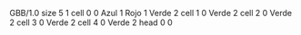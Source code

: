 <gs-board without-header> GBB/1.0
size 5 1
cell 0 0 Azul 1 Rojo 1 Verde 2 
cell 1 0 Verde 2 
cell 2 0 Verde 2 
cell 3 0 Verde 2 
cell 4 0 Verde 2 
head 0 0 </gs-board>